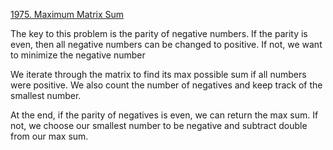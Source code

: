 [1975. Maximum Matrix Sum](https://leetcode.com/problems/maximum-matrix-sum/)

The key to this problem is the parity of negative numbers. If the parity is even, then all negative numbers can be changed to positive. If not, we want to minimize the negative number 

We iterate through the matrix to find its max possible sum if all numbers were positive. We also count the number of negatives and keep track of the smallest number.

At the end, if the parity of negatives is even, we can return the max sum. If not, we choose our smallest number to be negative and subtract double from our max sum.